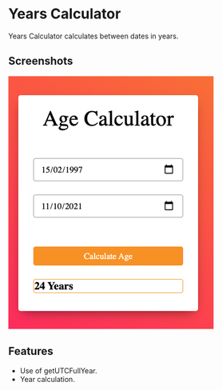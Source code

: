# Years Calculator

Years Calculator calculates between dates in years.

## Screenshots

<img src="years_calculator-screenshot.png">
  
## Features

- Use of getUTCFullYear.
- Year calculation.
